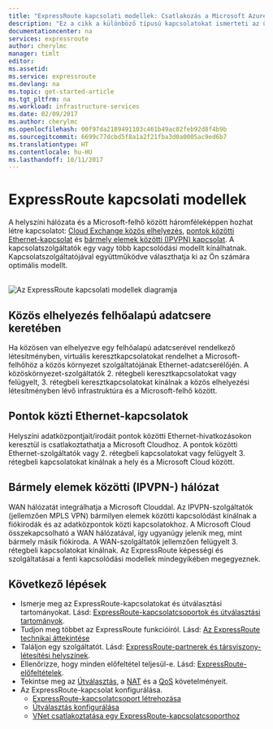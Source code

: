 ```yaml
---
title: "ExpressRoute kapcsolati modellek: Csatlakozás a Microsoft Azure-hoz hálózati szolgáltatókon, adatcserélőkön és Ethernet-szolgáltatókon keresztül | Microsoft Docs"
description: "Ez a cikk a különböző típusú kapcsolatokat ismerteti az ügyfél hálózata és a Microsoft Azure, az Office 365 és a Dynamics 365 szolgáltatás között. Az ügyfelek használhatnak MPLS-szolgáltatókat, felhőbeli adatcserélőket vagy Ethernet-szolgáltatókat."
documentationcenter: na
services: expressroute
author: cherylmc
manager: timlt
editor: 
ms.assetid: 
ms.service: expressroute
ms.devlang: na
ms.topic: get-started-article
ms.tgt_pltfrm: na
ms.workload: infrastructure-services
ms.date: 02/09/2017
ms.author: cherylmc
ms.openlocfilehash: 00f97da2189491103c461b49ac82feb92d8f4b9b
ms.sourcegitcommit: 6699c77dcbd5f8a1a2f21fba3d0a0005ac9ed6b7
ms.translationtype: HT
ms.contentlocale: hu-HU
ms.lasthandoff: 10/11/2017
---
```

# <a name="expressroute-connectivity-models"></a>ExpressRoute kapcsolati modellek
A helyszíni hálózata és a Microsoft-felhő között háromféleképpen hozhat létre kapcsolatot: [Cloud Exchange közös elhelyezés](#CloudExchange), [pontok közötti Ethernet-kapcsolat](#Ethernet) és [bármely elemek közötti (IPVPN) kapcsolat](#IPVPN). A kapcsolatszolgáltatók egy vagy több kapcsolódási modellt kínálhatnak. Kapcsolatszolgáltatójával együttműködve választhatja ki az Ön számára optimális modellt.
<br><br>

![Az ExpressRoute kapcsolati modellek diagramja](./media/expressroute-connectivity-models/expressroute-connectivity-models-diagram.png)

## <a name="CloudExchange"></a>Közös elhelyezés felhőalapú adatcsere keretében
Ha közösen van elhelyezve egy felhőalapú adatcserével rendelkező létesítményben, virtuális keresztkapcsolatokat rendelhet a Microsoft-felhőhöz a közös környezet szolgáltatójának Ethernet-adatcserélőjén. A közöskörnyezet-szolgáltatók 2. rétegbeli keresztkapcsolatokat vagy felügyelt, 3. rétegbeli keresztkapcsolatokat kínálnak a közös elhelyezési létesítményben lévő infrastruktúra és a Microsoft-felhő között.

## <a name="Ethernet"></a>Pontok közti Ethernet-kapcsolatok
Helyszíni adatközpontjait/irodáit pontok közötti Ethernet-hivatkozásokon keresztül is csatlakoztathatja a Microsoft Cloudhoz. A pontok közötti Ethernet-szolgáltatók vagy 2. rétegbeli kapcsolatokat vagy felügyelt 3. rétegbeli kapcsolatokat kínálnak a hely és a Microsoft Cloud között.

## <a name="IPVPN"></a>Bármely elemek közötti (IPVPN-) hálózat
WAN hálózatát integrálhatja a Microsoft Clouddal. Az IPVPN-szolgáltatók (jellemzően MPLS VPN) bármilyen elemek közötti kapcsolódást kínálnak a fiókirodák és az adatközpontok közti kapcsolatokhoz. A Microsoft Cloud összekapcsolható a WAN hálózatával, így ugyanúgy jelenik meg, mint bármely másik fiókiroda. A WAN-szolgáltatók jellemzően felügyelt 3. rétegbeli kapcsolatokat kínálnak. Az ExpressRoute képességi és szolgáltatásai a fenti kapcsolódási modellek mindegyikében megegyeznek. 

## <a name="next-steps"></a>Következő lépések
* Ismerje meg az ExpressRoute-kapcsolatokat és útválasztási tartományokat. Lásd: [ExpressRoute-kapcsolatcsoportok és útválasztási tartományok](expressroute-circuit-peerings.md).
* Tudjon meg többet az ExpressRoute funkcióiról. Lásd: [Az ExpressRoute technikai áttekintése](expressroute-introduction.md)
* Találjon egy szolgáltatót. Lásd: [ExpressRoute-partnerek és társviszony-létesítési helyszínek](expressroute-locations.md).
* Ellenőrizze, hogy minden előfeltétel teljesül-e. Lásd: [ExpressRoute-előfeltételek](expressroute-prerequisites.md).
* Tekintse meg az [Útválasztás](expressroute-routing.md), a [NAT](expressroute-nat.md) és a [QoS](expressroute-qos.md) követelményeit.
* Az ExpressRoute-kapcsolat konfigurálása.
  * [ExpressRoute-kapcsolatcsoport létrehozása](expressroute-howto-circuit-portal-resource-manager.md)
  * [Útválasztás konfigurálása](expressroute-howto-routing-portal-resource-manager.md)
  * [VNet csatlakoztatása egy ExpressRoute-kapcsolatcsoporthoz](expressroute-howto-linkvnet-portal-resource-manager.md)